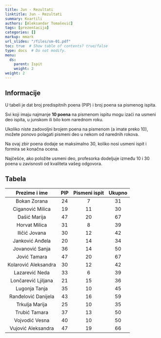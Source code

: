 ```yaml
---
title: Jun - Rezultati
linktitle: Jun - Rezultati
summary: Kvartili
authors: [Aleksandar Tomašević]
tags: [prezentacija]
categories: []
markup: mmark
url_slides: "/files/sm-01.pdf"
toc: true  # Show table of contents? true/false
type: docs  # Do not modify.
menu:
  ds:
    parent: Ispit
    weight: 2
weight: 2
---
```

## Informacije

U tabeli je dat broj predispitnih poena (PIP) i broj poena sa pismenog ispita.

Svi koji imaju najmanje **10 poena** na pismenom ispitu mogu izaći na usmeni deo ispita, u junskom ili bilo kom narednom roku.

Ukoliko niste zadovoljni brojem poena na pismenom (a imate preko 10), možete ponovo polagati pismeni deo u nekom od narednih rokova.

Na ovaj zbir poena dodaje se maksimalno 30, koliko nosi usmeni ispit i formira se konačna ocena.

Najčešće, ako položite usmeni deo, profesorka dodeljuje između 10 i 30 poena u zavisnosti od kvaliteta vašeg odgovora.


## Tabela

|     Prezime i ime    	| PIP 	| Pismeni ispit 	| Ukupno 	|
|:--------------------:	|:---:	|:-------------:	|:------:	|
|     Bokan Zorana     	|  24 	|       7       	|   31   	|
|   Ciganović Milica   	|  19 	|       11      	|   30   	|
|     Dašić Marija     	|  47 	|       20      	|   67   	|
|     Horvat Milica    	|  31 	|       8       	|   39   	|
|     Iličić Jovana    	|  30 	|       12      	|   42   	|
|    Janković Anđela   	|  20 	|       14      	|   34   	|
|    Jovanović Sanja   	|  36 	|       14      	|   50   	|
|     Jović Tamara     	|  47 	|       20      	|   67   	|
| Kolarović Aleksandra 	|  30 	|       12      	|   42   	|
|    Lazarević Neda    	|  33 	|       6       	|   39   	|
|  Lončarević Ljiljana 	|  21 	|       15      	|   36   	|
|     Lugonja Tanja    	|  35 	|       10      	|   45   	|
|  Ranđelović Danijela 	|  43 	|       16      	|   59   	|
|    Trkulja Marija    	|  25 	|       10      	|   35   	|
|     Trubić Tamara    	|  37 	|       13      	|   50   	|
|    Vojvodić Vesna    	|  40 	|       10      	|   50   	|
|  Vujović Aleksandra  	|  47 	|       19      	|   66   	|